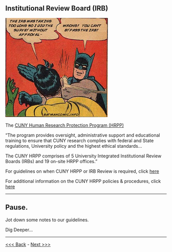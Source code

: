 ## Institutional Review Board (IRB)

![someone saying the IRB was taking too long so I did it without approval! and then batman slapping them while saying wrong! you can't bypass the IRB!](batman.jpeg)  

The [CUNY Human Research Protection Program (HRPP)](https://www.gc.cuny.edu/About-the-GC/Administrative-Services/Human-Subjects-Research-Protection-Program-(HRPP)) 

“The program provides oversight, administrative support and educational training to ensure that CUNY research complies with federal and State regulations, University policy and the highest ethical standards... 

The CUNY HRPP comprises of 5 University Integrated Institutional Review Boards (IRBs) and 19 on-site HRPP offices.”

For guidelines on when CUNY HRPP or IRB Review is required, click [here](http://www2.cuny.edu/wp-content/uploads/sites/4/page-assets/research/research-compliance/human-research-protection-program-hrpp/hrpp-policies-procedures/HRPP_IRB_Review_Required.pdf)

For additional information on the CUNY HRPP policies & procedures, click [here](http://www2.cuny.edu/research/research-compliance/human-research-protection-program-hrpp/hrpp-policies-procedures/#1460557504764-6bb03276-3738)

******

## Pause. 

Jot down some notes to our guidelines.

Dig Deeper…

******

[<<< Back](belmont.md) - [Next >>>](beyond.md)